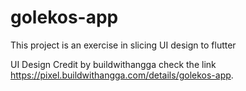 # golekos-app

This project is an exercise in slicing UI design to flutter

UI Design Credit by buildwithangga check the link https://pixel.buildwithangga.com/details/golekos-app.
